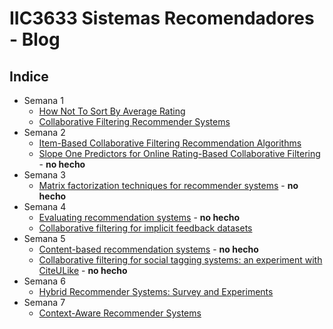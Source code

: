 # IIC3633 Sistemas Recomendadores - Blog

## Indice

- Semana 1
  - [How Not To Sort By Average Rating](./Blog01.md)
  - [Collaborative Filtering Recommender Systems](./Blog02.md)
- Semana 2
  - [Item-Based Collaborative Filtering Recommendation Algorithms](./Blog03.md)
  - [Slope One Predictors for Online Rating-Based Collaborative Filtering](./Blog04.md) - **no hecho**
- Semana 3
  - [Matrix factorization techniques for recommender systems](./Blog05.md) - **no hecho**
- Semana 4
  - [Evaluating recommendation systems](./Blog06.md) - **no hecho**
  - [Collaborative filtering for implicit feedback datasets](./Blog07.md)
- Semana 5
  - [Content-based recommendation systems](./Blog08.md) - **no hecho**
  - [Collaborative filtering for social tagging systems: an experiment with CiteULike](./Blog09.md) - **no hecho**
- Semana 6
  - [Hybrid Recommender Systems: Survey and Experiments](./Blog10.md)
- Semana 7
  - [Context-Aware Recommender Systems](./Blog11.md)
